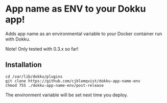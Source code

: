 # App name as ENV to your Dokku app!

Adds app name as an environmental variable to your Docker container run with Dokku. 

Note! Only tested with 0.3.x so far!

## Installation

```
cd /var/lib/dokku/plugins
git clone https://github.com/cjblomqvist/dokku-app-name-env
chmod 755 ./dokku-app-name-env/post-release
```

The environment variable will be set next time you deploy.
